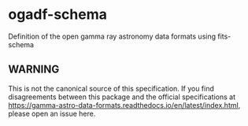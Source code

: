 # ogadf-schema

Definition of the open gamma ray astronomy data formats using fits-schema


## WARNING

This is not the canonical source of this specification.
If you find disagreements between this package and the official specifications
at https://gamma-astro-data-formats.readthedocs.io/en/latest/index.html, please
open an issue here.
